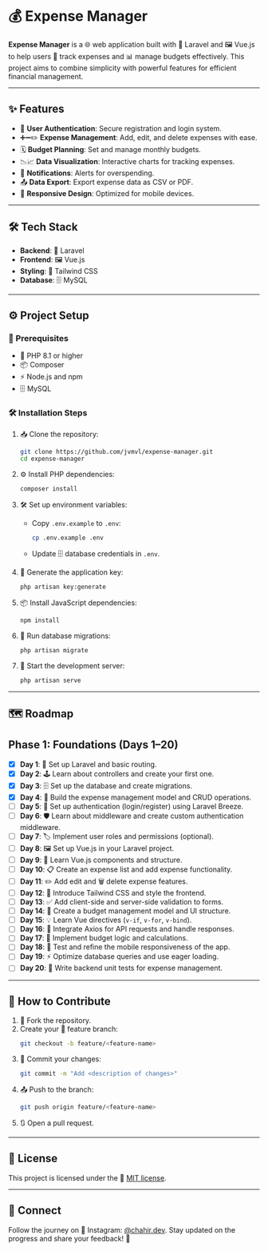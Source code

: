 # 💰 Expense Manager

**Expense Manager** is a 🌐 web application built with 🐘 Laravel and 🖼️ Vue.js to help users 🧾 track expenses and 📊 manage budgets effectively. This project aims to combine simplicity with powerful features for efficient financial management.

---

## ✨ Features

- 🔐 **User Authentication**: Secure registration and login system.
- ➕➖✏️ **Expense Management**: Add, edit, and delete expenses with ease.
- 🗓️ **Budget Planning**: Set and manage monthly budgets.
- 📉📈 **Data Visualization**: Interactive charts for tracking expenses.
- 🔔 **Notifications**: Alerts for overspending.
- 📤 **Data Export**: Export expense data as CSV or PDF.
- 📱 **Responsive Design**: Optimized for mobile devices.

---

## 🛠️ Tech Stack

- **Backend**: 🐘 Laravel
- **Frontend**: 🖼️ Vue.js
- **Styling**: 🎨 Tailwind CSS
- **Database**: 🗄️ MySQL

---

## ⚙️ Project Setup

### 🔑 Prerequisites

- 🐘 PHP 8.1 or higher
- 📦 Composer
- ⚡ Node.js and npm
- 🗄️ MySQL

### 🛠️ Installation Steps

1. 📥 Clone the repository:

   ```bash
   git clone https://github.com/jvmvl/expense-manager.git
   cd expense-manager
   ```

2. ⚙️ Install PHP dependencies:

   ```bash
   composer install
   ```

3. 🛠️ Set up environment variables:

   - Copy `.env.example` to `.env`:
     ```bash
     cp .env.example .env
     ```
   - Update 🗄️ database credentials in `.env`.

4. 🔑 Generate the application key:

   ```bash
   php artisan key:generate
   ```

5. 📦 Install JavaScript dependencies:

   ```bash
   npm install
   ```

6. 🔄 Run database migrations:

   ```bash
   php artisan migrate
   ```

7. 🚀 Start the development server:

   ```bash
   php artisan serve
   ```

---

## 🗺️ Roadmap

## Phase 1: Foundations (Days 1–20)
- [x] **Day 1**: 🐘 Set up Laravel and basic routing.
- [x] **Day 2**: 🕹️ Learn about controllers and create your first one.
- [x] **Day 3**: 🗄️ Set up the database and create migrations.
- [x] **Day 4**: 📝 Build the expense management model and CRUD operations.
- [ ] **Day 5**: 🔐 Set up authentication (login/register) using Laravel Breeze.
- [ ] **Day 6**: 🛡️ Learn about middleware and create custom authentication middleware.
- [ ] **Day 7**: 🏷️ Implement user roles and permissions (optional).
- [ ] **Day 8**: 🖼️ Set up Vue.js in your Laravel project.
- [ ] **Day 9**: 🧩 Learn Vue.js components and structure.
- [ ] **Day 10**: 📋 Create an expense list and add expense functionality.
- [ ] **Day 11**: ✏️ Add edit and 🗑️ delete expense features.
- [ ] **Day 12**: 🎨 Introduce Tailwind CSS and style the frontend.
- [ ] **Day 13**: ✅ Add client-side and server-side validation to forms.
- [ ] **Day 14**: 🧮 Create a budget management model and UI structure.
- [ ] **Day 15**: 💡 Learn Vue directives (`v-if`, `v-for`, `v-bind`).
- [ ] **Day 16**: 📡 Integrate Axios for API requests and handle responses.
- [ ] **Day 17**: 🧮 Implement budget logic and calculations.
- [ ] **Day 18**: 📱 Test and refine the mobile responsiveness of the app.
- [ ] **Day 19**: ⚡ Optimize database queries and use eager loading.
- [ ] **Day 20**: 🧪 Write backend unit tests for expense management.

<!--
## Phase 2: Core Features (Days 21–50)
- [ ] **Day 21**: 🧪 Write frontend unit tests for Vue.js components.
- [ ] **Day 22**: 🔍 Add expense search functionality.
- [ ] **Day 23**: 📜 Set up pagination for the expense list.
- [ ] **Day 24**: 👤 Introduce user profile settings (e.g., name, email).
- [ ] **Day 25**: 📝 Add a form to define monthly budgets.
- [ ] **Day 26**: 🔗 Link expenses to budgets.
- [ ] **Day 27**: 📊 Add progress bars for budget utilization.
- [ ] **Day 28**: 🔔 Create notifications for overspending.
- [ ] **Day 29**: 🔄 Add recurring expenses functionality.
- [ ] **Day 30**: 📊 Learn and implement Chart.js for visualizing expenses.
- [ ] **Day 31**: 📈 Create a bar chart for monthly expenses.
- [ ] **Day 32**: 🥧 Add a pie chart for category-wise expenses.
- [ ] **Day 33**: 📉 Add a line chart for expense trends over time.
- [ ] **Day 34**: 💵 Implement currency support for different regions.
- [ ] **Day 35**: 🔑 Create a "Forgot Password" feature with email recovery.
- [ ] **Day 36**: 🌐 Implement multi-language support (e.g., English, Arabic).
- [ ] **Day 37**: 🌙 Add a toggle for dark mode.
- [ ] **Day 38**: 📤 Allow data export (CSV).
- [ ] **Day 39**: 📄 Allow data export (PDF).
- [ ] **Day 40**: 🕒 Set up recurring notifications with Laravel Scheduler.
- [ ] **Day 41**: 📥 Add a feature to upload and store expense receipts.
- [ ] **Day 42**: 🎨 Enhance UI/UX based on feedback.
- [ ] **Day 43**: 🚀 Improve app performance (e.g., caching, query optimization).
- [ ] **Day 44**: 🌐 Test the app on various browsers and devices.
- [ ] **Day 45**: 🔒 Learn about Laravel policies and secure sensitive actions.
- [ ] **Day 46**: ⚠️ Perform error handling and create custom error pages.
- [ ] **Day 47**: 🧪 Write integration tests for the entire app.
- [ ] **Day 48**: 📦 Learn about and set up CI/CD pipelines.
- [ ] **Day 49**: 📝 Prepare deployment scripts and documentation.
- [ ] **Day 50**: 🌐 Deploy the app to a live server.

## Phase 3: Advanced Features and Polish (Days 51–100)
- [ ] **Day 51**: 🖼️ Set up a landing page for the app (optional).
- [ ] **Day 52**: 🏷️ Create a feature for tagging expenses.
- [ ] **Day 53**: 🎙️ Add voice commands to input expenses (optional).
- [ ] **Day 54**: 🤖 Implement AI-powered expense categorization (optional).
- [ ] **Day 55**: 📊 Create a dashboard summarizing user activity.
- [ ] **Day 56**: 🔍 Add advanced filtering for expenses (date, category, amount).
- [ ] **Day 57**: 📈 Set up analytics for app usage (optional).
- [ ] **Day 58**: 🔑 Introduce two-factor authentication for enhanced security.
- [ ] **Day 59**: 🔗 Add social media login options (Google, Facebook).
- [ ] **Day 60**: 🔧 Test and refine advanced features.
- [ ] **Day 61**: 📝 Collect user feedback and prioritize enhancements.
- [ ] **Day 62**: 🎙️ Add voice or text-based search for expenses.
- [ ] **Day 63**: 🔍 Set up logging and monitoring for backend issues.
- [ ] **Day 64**: 📦 Introduce an archive feature for old budgets.
- [ ] **Day 65**: 📅 Create a "Year in Review" summary page for expenses.
- [ ] **Day 66**: 🏆 Add gamification elements (badges, streaks).
- [ ] **Day 67**: 🐳 Learn Docker and containerize the app.
- [ ] **Day 68**: 📈 Prepare app for scalability (optional).
- [ ] **Day 69**: 🔗 Add a REST API for third-party integrations.
- [ ] **Day 70**: 📖 Write API documentation for developers.
- [ ] **Day 71**: 🔔 Introduce push notifications for reminders.
- [ ] **Day 72**: ✂️ Refactor and clean up backend code.
- [ ] **Day 73**: 🧹 Refactor and clean up frontend code.
- [ ] **Day 74**: 🧾 Perform a final UI/UX audit.
- [ ] **Day 75**: ⚡ Optimize images and assets for faster loading.
- [ ] **Day 76**: ⚙️ Add a settings page for customizable preferences.
- [ ] **Day 77**: ♿ Improve app accessibility (WCAG compliance).
- [ ] **Day 78**: 🌟 Review SEO and meta tags for the app.
- [ ] **Day 79**: ✍️ Write a blog post about the app development journey.
- [ ] **Day 80**: 🎥 Create video tutorials for app features.
- [ ] **Day 81**: 🐞 Fix bugs identified by testers or users.
- [ ] **Day 82**: 📈 Test app scalability under high loads.
- [ ] **Day 83**: ⚡ Optimize backend for faster responses.
- [ ] **Day 84**: 📉 Optimize frontend performance (lazy loading, code splitting).
- [ ] **Day 85**: 🔗 Learn GraphQL and add optional API support.
- [ ] **Day 86**: 📂 Create a public GitHub repo for the app (optional).
- [ ] **Day 87**: 📝 Add an in-app feedback form for users.
- [ ] **Day 88**: 📣 Prepare a press kit for the app launch.
- [ ] **Day 89**: 🔍 Run a final app-wide QA test.
- [ ] **Day 90**: 📌 Finalize app versioning and changelog.
- [ ] **Day 91**: 🌐 Publish the app to a public audience.
- [ ] **Day 92**: 🔎 Monitor usage and gather feedback.
- [ ] **Day 93**: ✍️ Share a reflection post on Instagram.
- [ ] **Day 94**: 🔄 Add requested features from users (if any).
- [ ] **Day 95**: 📋 Prepare a new feature roadmap for the app.
- [ ] **Day 96**: 🎉 Celebrate progress and engage your audience!
- [ ] **Day 97**: 📑 Write a detailed post-mortem report.
- [ ] **Day 98**: 🗓️ Plan future updates or new projects.
- [ ] **Day 99**: 💡 Share insights and tips learned during the challenge.
- [ ] **Day 100**: 🥳 Celebrate the journey and your accomplishment!

-->

---

## 🤝 How to Contribute

1. 🍴 Fork the repository.
2. Create your 🔀 feature branch:
   ```bash
   git checkout -b feature/<feature-name>
   ```
3. 💾 Commit your changes:
   ```bash
   git commit -m "Add <description of changes>"
   ```
4. 📤 Push to the branch:
   ```bash
   git push origin feature/<feature-name>
   ```
5. 🔃 Open a pull request.

---

## 📜 License

This project is licensed under the 📝 [MIT license](https://opensource.org/licenses/MIT).

---

## 📡 Connect

Follow the journey on 📸 Instagram: [@chahir.dev](https://instagram.com/chahir.dev). Stay updated on the progress and share your feedback! 🙌